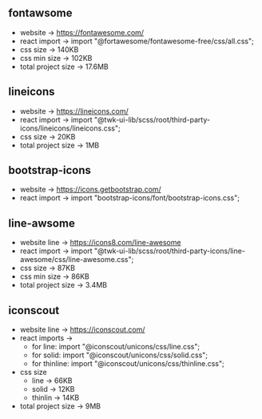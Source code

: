 ## fontawsome
- website -> https://fontawesome.com/
- react import -> import "@fortawesome/fontawesome-free/css/all.css";
- css size -> 140KB
- css min size -> 102KB
- total project size -> 17.6MB


## lineicons
- website -> https://lineicons.com/
- react import -> import "@twk-ui-lib/scss/root/third-party-icons/lineicons/lineicons.css";
- css size -> 20KB
- total project size -> 1MB

## bootstrap-icons
- website -> https://icons.getbootstrap.com/
- react import -> import "bootstrap-icons/font/bootstrap-icons.css";

## line-awsome
- website line -> https://icons8.com/line-awesome
- react import -> import "@twk-ui-lib/scss/root/third-party-icons/line-awesome/css/line-awesome.css";
- css size -> 87KB
- css min size -> 86KB
- total project size -> 3.4MB

## iconscout
- website line -> https://iconscout.com/
- react imports -> 
    - for line: import "@iconscout/unicons/css/line.css";
    - for solid: import "@iconscout/unicons/css/solid.css";
    - for thinline: import "@iconscout/unicons/css/thinline.css";
- css size 
  - line -> 66KB
  - solid -> 12KB
  - thinlin -> 14KB
- total project size -> 9MB
